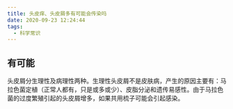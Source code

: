 ```yaml
---
title: 头皮痒、头皮屑多有可能会传染吗
date: 2020-09-23 12:24:44
tags:
  - 科学常识
---
```


## 有可能
头皮屑分生理性及病理性两种。生理性头皮屑不是皮肤病，产生的原因主要有：马拉色菌定植（正常人都有，只是或多或少）、皮脂分泌和遗传易感性。由于马拉色菌的过度繁殖引起的头皮屑增多，如果共用梳子可能会引起感染。
